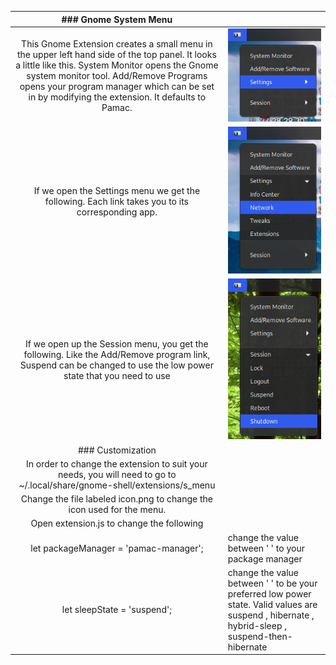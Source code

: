|                    ### Gnome System Menu                     |                                                              |
| :----------------------------------------------------------: | ------------------------------------------------------------ |
| This Gnome Extension creates a small menu in the upper left hand side of the top panel. It looks a little like this. System Monitor opens the Gnome system monitor tool. Add/Remove Programs opens your program manager which can be set in by modifying the extension. It defaults to Pamac. | ![](https://github.com/Chronigan/s_menu/blob/master/images/Screenshot%20from%202020-07-20%2016-45-11.png)          |
| If we open the Settings menu we get the following. Each link takes you to its corresponding app. | ![](https://github.com/Chronigan/s_menu/blob/master/images/Screenshot%20from%202020-07-20%2016-45-30.png)          |
| If we open up the Session menu, you get the following. Like the Add/Remove program link, Suspend can be changed to use the low power state that you need to use | ![](https://github.com/Chronigan/s_menu/blob/master/images/Screenshot%20from%202020-07-20%2016-45-46.png)          |
|                      ### Customization                       |                                                              |
| In order to change the extension to suit your needs, you will need to go to  ~/.local/share/gnome-shell/extensions/s_menu |                                                              |
| Change the file labeled icon.png to change the icon used for the menu. |                                                              |
|          Open extension.js to change the following           |                                                              |
|            let packageManager = 'pamac-manager';             | change the value between ' ' to your package manager         |
|                 let sleepState = 'suspend';                  | change the value between ' ' to be your preferred low power state. Valid values are suspend , hibernate , hybrid-sleep , suspend-then-hibernate |

